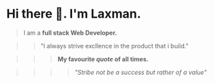 # Hi there 👋. I'm Laxman.

> I am a **full stack Web Developer.**

> > "I always strive excllence in the product that i build."

> > > **My favourite _quote_ of all times.**

> > > > _"Stribe not be a success but rather of a value"_

#

<!--
**laxmanpokhrel/laxmanpokhrel** is a ✨ _special_ ✨ repository because its `README.md` (this file) appears on your GitHub profile.

Here are some ideas to get you started:
- 🌱 I’m currently learning Microsoft Azure Services and Power Platform
- 🔭 I’m currently working on ...
- 🌱 I’m currently learning ...
- 👯 I’m looking to collaborate on ...
- 🤔 I’m looking for help with ...
- 💬 Ask me about ...
- 📫 How to reach me: ...
- 😄 Pronouns: ...
- ⚡ Fun fact: ...
-->
